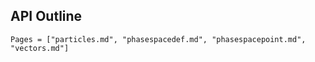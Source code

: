 ## API Outline

```@contents
Pages = ["particles.md", "phasespacedef.md", "phasespacepoint.md", "vectors.md"]
```
